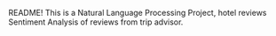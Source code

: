 README!
This is a Natural Language Processing Project, hotel reviews Sentiment Analysis of reviews from trip advisor.
